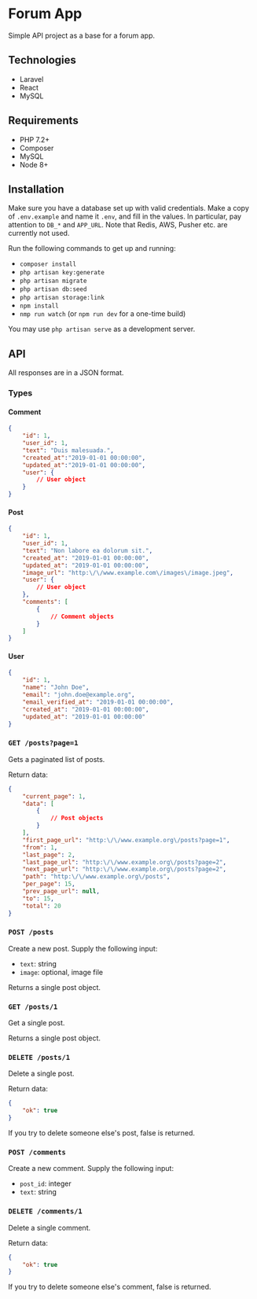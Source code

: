 # Forum App

Simple API project as a base for a forum app.

## Technologies

- Laravel
- React
- MySQL

## Requirements

- PHP 7.2+
- Composer
- MySQL
- Node 8+

## Installation

Make sure you have a database set up with valid credentials. Make a copy of
`.env.example` and name it `.env`, and fill in the values. In particular, pay
attention to `DB_*` and `APP_URL`. Note that Redis, AWS, Pusher etc. are currently
not used.

Run the following commands to get up and running:

- `composer install`
- `php artisan key:generate`
- `php artisan migrate`
- `php artisan db:seed`
- `php artisan storage:link`
- `npm install`
- `nmp run watch` (or `npm run dev` for a one-time build)

You may use `php artisan serve` as a development server.

## API

All responses are in a JSON format.

### Types

#### Comment

```json
{
    "id": 1,
    "user_id": 1,
    "text": "Duis malesuada.",
    "created_at":"2019-01-01 00:00:00",
    "updated_at":"2019-01-01 00:00:00",
    "user": {
        // User object
    }
}
```

#### Post

```json
{
    "id": 1,
    "user_id": 1,
    "text": "Non labore ea dolorum sit.",
    "created_at": "2019-01-01 00:00:00",
    "updated_at": "2019-01-01 00:00:00",
    "image_url": "http:\/\/www.example.com\/images\/image.jpeg",
    "user": {
        // User object
    },
    "comments": [
        {
            // Comment objects
        }
    ]
}
```

#### User

```json
{
    "id": 1,
    "name": "John Doe",
    "email": "john.doe@example.org",
    "email_verified_at": "2019-01-01 00:00:00",
    "created_at": "2019-01-01 00:00:00",
    "updated_at": "2019-01-01 00:00:00"
}
```

### `GET /posts?page=1`

Gets a paginated list of posts.

Return data:

```json
{
    "current_page": 1,
    "data": [
        {
            // Post objects
        }
    ],
    "first_page_url": "http:\/\/www.example.org\/posts?page=1",
    "from": 1,
    "last_page": 2,
    "last_page_url": "http:\/\/www.example.org\/posts?page=2",
    "next_page_url": "http:\/\/www.example.org\/posts?page=2",
    "path": "http:\/\/www.example.org\/posts",
    "per_page": 15,
    "prev_page_url": null,
    "to": 15,
    "total": 20
}
```

### `POST /posts`

Create a new post. Supply the following input:

- `text`: string
- `image`: optional, image file

Returns a single post object.

### `GET /posts/1`

Get a single post.

Returns a single post object.

### `DELETE /posts/1`

Delete a single post.

Return data:

```json
{
    "ok": true
}
```

If you try to delete someone else's post, false is returned.

### `POST /comments`

Create a new comment. Supply the following input:

- `post_id`: integer
- `text`: string

### `DELETE /comments/1`

Delete a single comment.

Return data:

```json
{
    "ok": true
}
```

If you try to delete someone else's comment, false is returned.
